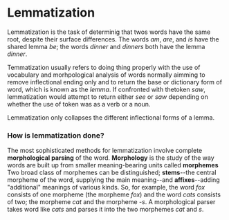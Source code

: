# Lemmatization

Lemmatization is the task of determinig that twos words have the same root, despite their surface differences. The words *am*, *are*, and *is* have the shared lemma *be*; the words *dinner* and *dinners* both have the lemma *dinner*.

Temmatization usually refers to doing thing properly with the use of vocabulary and morhpological analysis of words normally aimming to remove inflectional ending only and to return the base or dictionary form of word, which is known as the *lemma*. If confronted with thetoken *saw*, lemmatization would attempt to return either *see* or *saw* depending on whether the use of token was as a verb or a noun.

Lemmatization only collapses the  different inflectional forms of a lemma.

### How is lemmatization done?

The most sophisticated methods for lemmatization involve complete **morphological parsing** of the word. **Morphology** is the study of the way words are built up from smaller meaning-bearing units called **morphemes** Two broad class of morphemes can be distinguished; **stems**--the central morpheme of the word, supplying the main meaning--and **affixes**--adding "additional" meanings of various kinds. So, for example, the word *fox* consists of one morpheme (the morpheme *fox*) and the word *cats* consists of two; the morpheme *cat* and the morpheme *-s*. A morphological parser takes word like *cats* and parses it into the two morphemes *cat* and *s*.